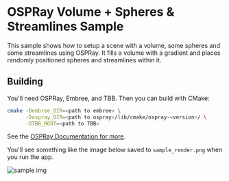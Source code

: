 # OSPRay Volume + Spheres & Streamlines Sample

This sample shows how to setup a scene with a volume, some spheres and
some streamlines using OSPRay. It fills a volume with a gradient and
places randomly positioned spheres and streamlines within it.


## Building

You'll need OSPRay, Embree, and TBB. Then you can build with CMake:

```bash
cmake -Dembree_DIR=<path to embree> \
      -Dospray_DIR=<path to ospray>/lib/cmake/ospray-<version>/ \
      -DTBB_ROOT=<path to TBB>
```

See the [OSPRay Documentation for more](http://www.ospray.org/documentation.html).

You'll see something like the image below saved to `sample_render.png` when you run the app.

![sample img](https://i.imgur.com/OdqKcK2.png)


